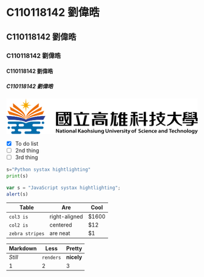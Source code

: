 # C110118142 劉偉晧
## C110118142 劉偉晧
### C110118142 劉偉晧
#### C110118142 劉偉晧
##### C110118142 劉偉晧
![NKUST](nkust.png)
- [x] To do list
- [ ] 2nd thing
- [ ] 3rd thing

```python
s="Python systax hightlighting"
print(s)
```

```js
var s = "JavaScript systax hightlighting";
alert(s)
```
| Table | Are | Cool |
| --- | --- | --- |
| `col3 is` | right-aligned | $1600 |
| `col2 is` | centered | $12 |
| `zebra stripes` | are neat | $1 |

| Markdown | Less | Pretty |
| --- | --- | --- |
| *Still* | `renders` | **nicely** |
| 1 | 2 | 3 |
